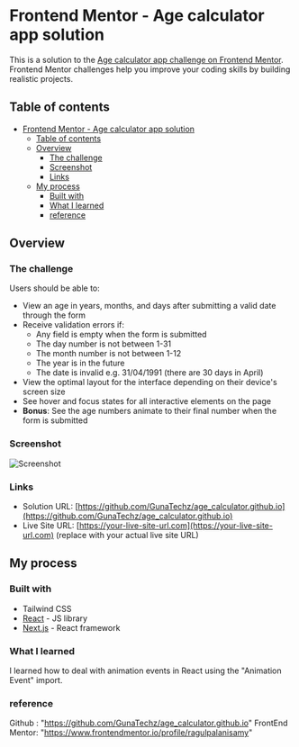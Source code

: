 # Frontend Mentor - Age calculator app solution

This is a solution to the [Age calculator app challenge on Frontend Mentor](https://www.frontendmentor.io/challenges/age-calculator-app-dF9DFFpj-Q). Frontend Mentor challenges help you improve your coding skills by building realistic projects.

## Table of contents

- [Frontend Mentor - Age calculator app solution](#frontend-mentor---age-calculator-app-solution)
  - [Table of contents](#table-of-contents)
  - [Overview](#overview)
    - [The challenge](#the-challenge)
    - [Screenshot](#screenshot)
    - [Links](#links)
  - [My process](#my-process)
    - [Built with](#built-with)
    - [What I learned](#what-i-learned)
    - [reference](#reference)

## Overview

### The challenge

Users should be able to:

- View an age in years, months, and days after submitting a valid date through the form
- Receive validation errors if:
  - Any field is empty when the form is submitted
  - The day number is not between 1-31
  - The month number is not between 1-12
  - The year is in the future
  - The date is invalid e.g. 31/04/1991 (there are 30 days in April)
- View the optimal layout for the interface depending on their device's screen size
- See hover and focus states for all interactive elements on the page
- **Bonus**: See the age numbers animate to their final number when the form is submitted

### Screenshot

![Screenshot](./screenshot.png)

### Links

- Solution URL: [https://github.com/GunaTechz/age_calculator.github.io](https://github.com/GunaTechz/age_calculator.github.io)
- Live Site URL: [https://your-live-site-url.com](https://your-live-site-url.com) (replace with your actual live site URL)

## My process

### Built with

- Tailwind CSS
- [React](https://reactjs.org/) - JS library
- [Next.js](https://nextjs.org/) - React framework

### What I learned

I learned how to deal with animation events in React using the "Animation Event" import.

### reference 

Github : "https://github.com/GunaTechz/age_calculator.github.io"
FrontEnd Mentor: "https://www.frontendmentor.io/profile/ragulpalanisamy"
